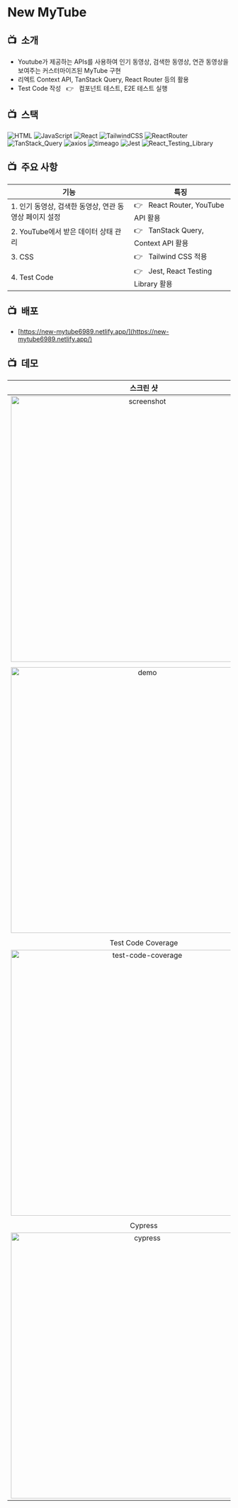 # New MyTube

## :tv:&nbsp; 소개
- Youtube가 제공하는 APIs를 사용하여 인기 동영상, 검색한 동영상, 연관 동영상을 보여주는 커스터마이즈된 MyTube 구현
- 리엑트 Context API, TanStack Query, React Router 등의 활용 
- Test Code 작성 &nbsp; :point_right: &nbsp; 컴포넌트 테스트, E2E 테스트 실행 

## :tv:&nbsp; 스택
![HTML](https://img.shields.io/badge/-HTML5-F05032?style=flate&logo=html5&logoColor=ffffff)
![JavaScript](https://img.shields.io/badge/-JavaScript-%23F7DF1C?style=flate&logo=javascript&logoColor=000000&labelColor=%23F7DF1C&color=%23F7DF1C)
![React](https://img.shields.io/badge/-React-007ACC?style=flat&logo=React)
![TailwindCSS](https://img.shields.io/badge/-Tailwind_CSS-lightgrey?style=flat&logo=TailwindCSS) 
![ReactRouter](https://img.shields.io/badge/-React_Router-yellowgreen?style=flat&logo=ReactRouter)<br/>
![TanStack_Query](https://img.shields.io/badge/-TanStack_Query-orange?style=flat&logo=TanStack_Query)
![axios](https://img.shields.io/badge/-axios-blue?style=flat&logo=axios)
![timeago](https://img.shields.io/badge/-timeago-blueviolet?style=flat&logo=timeago) 
![Jest](https://img.shields.io/badge/-Jest-yellow?style=flat&logo=Jest)
![React_Testing_Library](https://img.shields.io/badge/-React_Testing_Library-green?style=flat&logo=React_Testing_Library)

## :tv:&nbsp; 주요 사항
|**기능**|**특징**|
|--|--|
|1. 인기 동영상, 검색한 동영상, 연관 동영상 페이지 설정 |:point_right: &nbsp; React Router, YouTube API 활용|
|2. YouTube에서 받은 데이터 상태 관리|:point_right: &nbsp; TanStack Query, Context API 활용|
|3. CSS|:point_right: &nbsp; Tailwind CSS 적용|
|4. Test Code|:point_right: &nbsp; Jest, React Testing Library 활용|

## :tv:&nbsp; 배포
- [https://new-mytube6989.netlify.app/](https://new-mytube6989.netlify.app/)

## :tv:&nbsp; 데모
|**스크린 샷**|
|:--:|
|<img width="600" alt="screenshot" src="https://user-images.githubusercontent.com/53497516/213860352-9c6a0807-0623-4348-ab8f-5db4edd3ab74.png">|
||
|<img width="600" alt="demo" src="https://user-images.githubusercontent.com/53497516/213860208-9a7f374c-0719-458d-a1f4-48e73b5dffca.gif">|
||
|Test Code Coverage|
|<img width="600" alt="test-code-coverage" src="https://user-images.githubusercontent.com/53497516/213860504-2fd4f3bc-ad4f-4234-bc27-63a3d60735c5.png">|
||
|Cypress|
|<img width="600" alt="cypress" src="https://user-images.githubusercontent.com/53497516/213860940-feb89fa4-0bd4-449e-98d3-e8deb3cf536d.png">|



